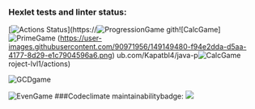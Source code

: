 ### Hexlet tests and linter status:
[![Actions Status](https://github.com/Kapatbl4/java-project-lvl1/workflows/hexlet-check/badge.svg)](https://![ProgressionGame](https://user-images.githubusercontent.com/90971956/149149505-367d57df-2fc2-48ae-8285-2dcf4667325d.png)
gith![CalcGame]![PrimeGame](https://user-images.githubusercontent.com/90971956/149149511-ff580b0d-38bf-4401-a05f-bf236716b64d.png)
(https://user-images.githubusercontent.com/90971956/149149480-f94e2dda-d5aa-4177-8d29-e1c7904596a6.png)
ub.com/Kapatbl4/java-p![CalcGame](https://user-images.githubusercontent.com/90971956/149149827-0eef38c5-f179-4e56-bac8-2befec730cbf.png)
roject-lvl1/actions)

![GCDgame](https://user-images.githubusercontent.com/90971956/149149489-9978415f-6c2a-40a3-bc87-2627d7a7ad4b.png)

![EvenGame](https://user-images.githubusercontent.com/90971956/149149465-0ad9d4ed-4ebc-46e7-bd49-9873e9a16774.png)
###Codeclimate maintainabilitybadge:
<a href="https://codeclimate.com/github/codeclimate/codeclimate/maintainability"><img src="https://api.codeclimate.com/v1/badges/a99a88d28ad37a79dbf6/maintainability" /></a>

